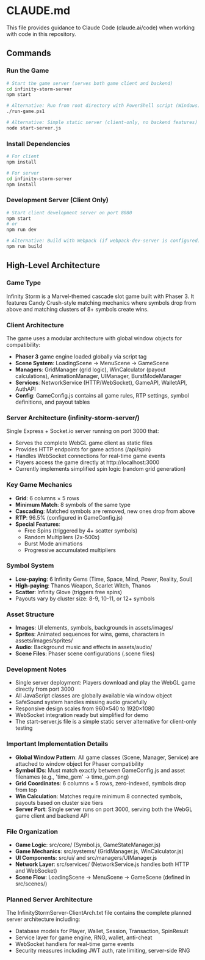 # CLAUDE.md

This file provides guidance to Claude Code (claude.ai/code) when working with code in this repository.

## Commands

### Run the Game
```bash
# Start the game server (serves both game client and backend)
cd infinity-storm-server
npm start

# Alternative: Run from root directory with PowerShell script (Windows)
./run-game.ps1

# Alternative: Simple static server (client-only, no backend features)
node start-server.js
```

### Install Dependencies
```bash
# For client
npm install

# For server
cd infinity-storm-server
npm install
```

### Development Server (Client Only)
```bash
# Start client development server on port 8080
npm start
# or
npm run dev

# Alternative: Build with Webpack (if webpack-dev-server is configured)
npm run build
```

## High-Level Architecture

### Game Type
Infinity Storm is a Marvel-themed cascade slot game built with Phaser 3. It features Candy Crush-style matching mechanics where symbols drop from above and matching clusters of 8+ symbols create wins.

### Client Architecture
The game uses a modular architecture with global window objects for compatibility:
- **Phaser 3** game engine loaded globally via script tag
- **Scene System**: LoadingScene → MenuScene → GameScene
- **Managers**: GridManager (grid logic), WinCalculator (payout calculations), AnimationManager, UIManager, BurstModeManager
- **Services**: NetworkService (HTTP/WebSocket), GameAPI, WalletAPI, AuthAPI
- **Config**: GameConfig.js contains all game rules, RTP settings, symbol definitions, and payout tables

### Server Architecture (infinity-storm-server/)
Single Express + Socket.io server running on port 3000 that:
- Serves the complete WebGL game client as static files
- Provides HTTP endpoints for game actions (/api/spin)
- Handles WebSocket connections for real-time game events
- Players access the game directly at http://localhost:3000
- Currently implements simplified spin logic (random grid generation)

### Key Game Mechanics
- **Grid**: 6 columns × 5 rows
- **Minimum Match**: 8 symbols of the same type
- **Cascading**: Matched symbols are removed, new ones drop from above
- **RTP**: 96.5% (configured in GameConfig.js)
- **Special Features**:
  - Free Spins (triggered by 4+ scatter symbols)
  - Random Multipliers (2x-500x)
  - Burst Mode animations
  - Progressive accumulated multipliers

### Symbol System
- **Low-paying**: 6 Infinity Gems (Time, Space, Mind, Power, Reality, Soul)
- **High-paying**: Thanos Weapon, Scarlet Witch, Thanos
- **Scatter**: Infinity Glove (triggers free spins)
- Payouts vary by cluster size: 8-9, 10-11, or 12+ symbols

### Asset Structure
- **Images**: UI elements, symbols, backgrounds in assets/images/
- **Sprites**: Animated sequences for wins, gems, characters in assets/images/sprites/
- **Audio**: Background music and effects in assets/audio/
- **Scene Files**: Phaser scene configurations (.scene files)

### Development Notes
- Single server deployment: Players download and play the WebGL game directly from port 3000
- All JavaScript classes are globally available via window object
- SafeSound system handles missing audio gracefully
- Responsive design scales from 960×540 to 1920×1080
- WebSocket integration ready but simplified for demo
- The start-server.js file is a simple static server alternative for client-only testing

### Important Implementation Details
- **Global Window Pattern**: All game classes (Scene, Manager, Service) are attached to window object for Phaser compatibility
- **Symbol IDs**: Must match exactly between GameConfig.js and asset filenames (e.g., 'time_gem' → time_gem.png)
- **Grid Coordinates**: 6 columns × 5 rows, zero-indexed, symbols drop from top
- **Win Calculation**: Matches require minimum 8 connected symbols, payouts based on cluster size tiers
- **Server Port**: Single server runs on port 3000, serving both the WebGL game client and backend API

### File Organization
- **Game Logic**: src/core/ (Symbol.js, GameStateManager.js)
- **Game Mechanics**: src/systems/ (GridManager.js, WinCalculator.js)
- **UI Components**: src/ui/ and src/managers/UIManager.js
- **Network Layer**: src/services/ (NetworkService.js handles both HTTP and WebSocket)
- **Scene Flow**: LoadingScene → MenuScene → GameScene (defined in src/scenes/)

### Planned Server Architecture
The InfinityStormServer-ClientArch.txt file contains the complete planned server architecture including:
- Database models for Player, Wallet, Session, Transaction, SpinResult
- Service layer for game engine, RNG, wallet, anti-cheat
- WebSocket handlers for real-time game events
- Security measures including JWT auth, rate limiting, server-side RNG